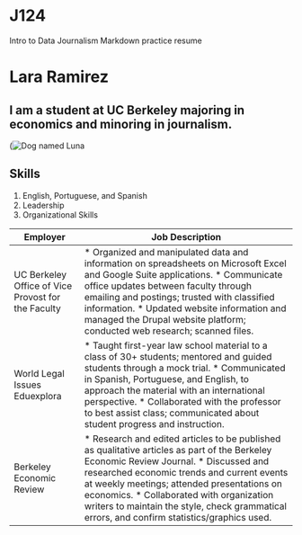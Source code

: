 # J124
Intro to Data Journalism Markdown practice resume 
# Lara Ramirez 
## I am a student at UC Berkeley majoring in economics and minoring in journalism. 

(![Dog named Luna](https://github.com/journberk/J124/assets/140203671/5f4e2c8b-5c07-41cd-8bd5-1aa04fd80016)


## Skills 
1. English, Portuguese, and Spanish
2. Leadership
3. Organizational Skills


| **Employer**                                      | **Job Description**                                                                                                                                                                                                                                                                                                                                                           |
|---------------------------------------------------|-------------------------------------------------------------------------------------------------------------------------------------------------------------------------------------------------------------------------------------------------------------------------------------------------------------------------------------------------------------------------------|
|UC Berkeley Office of Vice Provost for the Faculty | * Organized and manipulated data and information on spreadsheets on Microsoft Excel and Google Suite applications. * Communicate office updates between faculty through emailing and postings; trusted with classified information. * Updated website information and managed the Drupal website platform; conducted web research; scanned files.|
|World Legal Issues Eduexplora                      | * Taught first-year law school material to a class of 30+ students; mentored and guided students through a mock trial. * Communicated in Spanish, Portuguese, and English, to approach the material with an international perspective. * Collaborated with the professor to best assist class; communicated about student progress and instruction.|
|Berkeley Economic Review                           | * Research and edited articles to be published as qualitative articles as part of the Berkeley Economic Review Journal. * Discussed and researched economic trends and current events at weekly meetings; attended presentations on economics. * Collaborated with organization writers to maintain the style, check grammatical errors, and confirm statistics/graphics used.|
